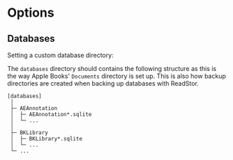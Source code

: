 # Options

## Databases

Setting a custom database directory:

The `databases` directory should contains the following structure as this is the
way Apple Books' `Documents` directory is set up. This is also how backup
directories are created when backing up databases with ReadStor.

```plaintext
[databases]
 │
 ├─ AEAnnotation
 │  ├─ AEAnnotation*.sqlite
 │  └─ ...
 │
 ├─ BKLibrary
 │  ├─ BKLibrary*.sqlite
 │  └─ ...
 └─ ...
```
